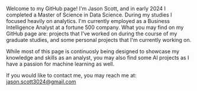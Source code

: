 Welcome to my GitHub page! I'm Jason Scott, and in early 2024 I completed a Master of Science in Data Science. During my studies I focused heavily on analytics. I'm currently employed as a Business Intelligence Analyst at a fortune 500 company. What you may find on my GitHub page are: projects that I've
worked on during the course of my graduate studies, and some personal projects that I'm currently working on.
  
While most of this page is continuosly being designed to showcase my knowledge and skills as an analyst, you may also find some AI projects as I have
a passion for machine learning as well. 

If you would like to contact me, you may reach me at: jason.scott3024@gmail.com

<!---
jasonbscott2024/jasonbscott2024 is a ✨ special ✨ repository because its `README.md` (this file) appears on your GitHub profile.
You can click the Preview link to take a look at your changes.
--->
